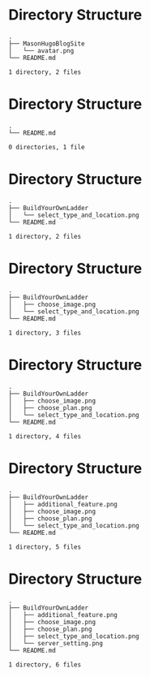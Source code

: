 
# Directory Structure
```
.
├── MasonHugoBlogSite
│   └── avatar.png
└── README.md

1 directory, 2 files
```
# Directory Structure
```
.
└── README.md

0 directories, 1 file
```
# Directory Structure
```
.
├── BuildYourOwnLadder
│   └── select_type_and_location.png
└── README.md

1 directory, 2 files
```
# Directory Structure
```
.
├── BuildYourOwnLadder
│   ├── choose_image.png
│   └── select_type_and_location.png
└── README.md

1 directory, 3 files
```
# Directory Structure
```
.
├── BuildYourOwnLadder
│   ├── choose_image.png
│   ├── choose_plan.png
│   └── select_type_and_location.png
└── README.md

1 directory, 4 files
```
# Directory Structure
```
.
├── BuildYourOwnLadder
│   ├── additional_feature.png
│   ├── choose_image.png
│   ├── choose_plan.png
│   └── select_type_and_location.png
└── README.md

1 directory, 5 files
```
# Directory Structure
```
.
├── BuildYourOwnLadder
│   ├── additional_feature.png
│   ├── choose_image.png
│   ├── choose_plan.png
│   ├── select_type_and_location.png
│   └── server_setting.png
└── README.md

1 directory, 6 files
```
